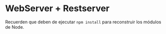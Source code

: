 # WebServer + Restserver

Recuerden que deben de ejecutar ```npm install``` para reconstruir los módulos de Node.